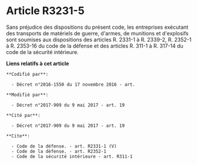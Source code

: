 # Article R3231-5

Sans préjudice des dispositions du présent code, les entreprises exécutant des transports de matériels de guerre, d'armes, de
munitions et d'explosifs sont soumises aux dispositions des articles R. 2331-1 à R. 2339-2, R. 2352-1 à R. 2353-16 du code de
la défense et des articles R. 311-1 à R. 317-14 du code de la sécurité intérieure.

**Liens relatifs à cet article**

	**Codifié par**:

	  - Décret n°2016-1550 du 17 novembre 2016 - art.

	**Modifié par**:

	  - Décret n°2017-909 du 9 mai 2017 - art. 19

	**Cité par**:

	  - Décret n°2017-909 du 9 mai 2017 - art. 19

	**Cite**:

	  - Code de la défense. - art. R2331-1 (V)
	  - Code de la défense. - art. R2352-1
	  - Code de la sécurité intérieure - art. R311-1
